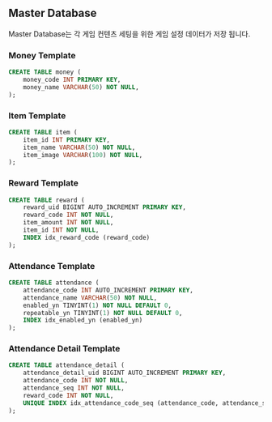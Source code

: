 ## Master Database

Master Database는 각 게임 컨텐츠 세팅을 위한 게임 설정 데이터가 저장 됩니다.

### Money Template

```sql
CREATE TABLE money (
    money_code INT PRIMARY KEY,
    money_name VARCHAR(50) NOT NULL,
);
```

### Item Template

```sql
CREATE TABLE item (
    item_id INT PRIMARY KEY,
    item_name VARCHAR(50) NOT NULL,
    item_image VARCHAR(100) NOT NULL,
);
```

### Reward Template

```sql
CREATE TABLE reward (
    reward_uid BIGINT AUTO_INCREMENT PRIMARY KEY,
    reward_code INT NOT NULL,
    item_amount INT NOT NULL,
    item_id INT NOT NULL,
    INDEX idx_reward_code (reward_code)
);
```

### Attendance Template

```sql
CREATE TABLE attendance (
    attendance_code INT AUTO_INCREMENT PRIMARY KEY,
    attendance_name VARCHAR(50) NOT NULL,
    enabled_yn TINYINT(1) NOT NULL DEFAULT 0,
    repeatable_yn TINYINT(1) NOT NULL DEFAULT 0,
    INDEX idx_enabled_yn (enabled_yn)
);
```

### Attendance Detail Template

```sql
CREATE TABLE attendance_detail (
    attendance_detail_uid BIGINT AUTO_INCREMENT PRIMARY KEY,
    attendance_code INT NOT NULL,
    attendance_seq INT NOT NULL,
    reward_code INT NOT NULL,
    UNIQUE INDEX idx_attendance_code_seq (attendance_code, attendance_seq)
);
```
